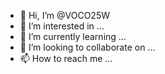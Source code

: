 - 👋 Hi, I’m @VOCO25W
- 👀 I’m interested in ...
- 🌱 I’m currently learning ...
- 💞️ I’m looking to collaborate on ...
- 📫 How to reach me ...

<!---
VOCO25W/VOCO25W is a ✨ special ✨ repository because its `README.md` (this file) appears on your GitHub profile.
You can click the Preview link to take a look at your changes.
--->
